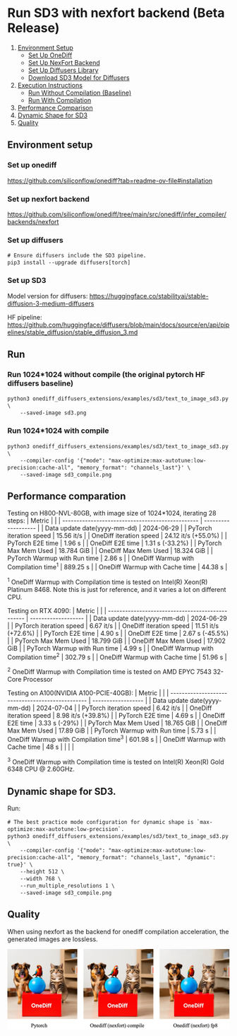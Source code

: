# Run SD3 with nexfort backend (Beta Release)

1. [Environment Setup](#environment-setup)
   - [Set Up OneDiff](#set-up-onediff)
   - [Set Up NexFort Backend](#set-up-nexfort-backend)
   - [Set Up Diffusers Library](#set-up-diffusers-library)
   - [Download SD3 Model for Diffusers](#download-sd3-model-for-diffusers)
2. [Execution Instructions](#execution-instructions)
   - [Run Without Compilation (Baseline)](#run-without-compilation-baseline)
   - [Run With Compilation](#run-with-compilation)
3. [Performance Comparison](#performance-comparison)
4. [Dynamic Shape for SD3](#dynamic-shape-for-sd3)
5. [Quality](#quality)

## Environment setup
### Set up onediff
https://github.com/siliconflow/onediff?tab=readme-ov-file#installation

### Set up nexfort backend
https://github.com/siliconflow/onediff/tree/main/src/onediff/infer_compiler/backends/nexfort

### Set up diffusers

```
# Ensure diffusers include the SD3 pipeline.
pip3 install --upgrade diffusers[torch]
```
### Set up SD3
Model version for diffusers: https://huggingface.co/stabilityai/stable-diffusion-3-medium-diffusers

HF pipeline: https://github.com/huggingface/diffusers/blob/main/docs/source/en/api/pipelines/stable_diffusion/stable_diffusion_3.md

## Run

### Run 1024*1024 without compile (the original pytorch HF diffusers baseline)
```
python3 onediff_diffusers_extensions/examples/sd3/text_to_image_sd3.py \
    --saved-image sd3.png
```

### Run 1024*1024 with compile

```
python3 onediff_diffusers_extensions/examples/sd3/text_to_image_sd3.py \
    --compiler-config '{"mode": "max-optimize:max-autotune:low-precision:cache-all", "memory_format": "channels_last"}' \
    --saved-image sd3_compile.png
```

## Performance comparation

Testing on H800-NVL-80GB, with image size of 1024*1024, iterating 28 steps:
| Metric                                           |                     |
| ------------------------------------------------ | ------------------- |
| Data update date(yyyy-mm-dd)                     | 2024-06-29          |
| PyTorch iteration speed                          | 15.56 it/s          |
| OneDiff iteration speed                          | 24.12 it/s (+55.0%) |
| PyTorch E2E time                                 | 1.96 s              |
| OneDiff E2E time                                 | 1.31 s (-33.2%)     |
| PyTorch Max Mem Used                             | 18.784 GiB          |
| OneDiff Max Mem Used                             | 18.324 GiB          |
| PyTorch Warmup with Run time                     | 2.86 s              |
| OneDiff Warmup with Compilation time<sup>1</sup> | 889.25 s            |
| OneDiff Warmup with Cache time                   | 44.38 s             |

<sup>1</sup> OneDiff Warmup with Compilation time is tested on Intel(R) Xeon(R) Platinum 8468. Note this is just for reference, and it varies a lot on different CPU.


Testing on RTX 4090:
| Metric                                           |                     |
| ------------------------------------------------ | ------------------- |
| Data update date(yyyy-mm-dd)                     | 2024-06-29          |
| PyTorch iteration speed                          | 6.67 it/s           |
| OneDiff iteration speed                          | 11.51 it/s (+72.6%) |
| PyTorch E2E time                                 | 4.90 s              |
| OneDiff E2E time                                 | 2.67 s (-45.5%)     |
| PyTorch Max Mem Used                             | 18.799 GiB          |
| OneDiff Max Mem Used                             | 17.902 GiB          |
| PyTorch Warmup with Run time                     | 4.99 s              |
| OneDiff Warmup with Compilation time<sup>2</sup> | 302.79 s            |
| OneDiff Warmup with Cache time                   | 51.96 s             |

 <sup>2</sup> OneDiff Warmup with Compilation time is tested on AMD EPYC 7543 32-Core Processor

Testing on A100(NVIDIA A100-PCIE-40GB):
| Metric                                           |                    |
| ------------------------------------------------ | ------------------ |
| Data update date(yyyy-mm-dd)                     | 2024-07-04         |
| PyTorch iteration speed                          | 6.42 it/s          |
| OneDiff iteration speed                          | 8.98 it/s (+39.8%) |
| PyTorch E2E time                                 | 4.69 s             |
| OneDiff E2E time                                 | 3.33 s (-29%)      |
| PyTorch Max Mem Used                             | 18.765 GiB         |
| OneDiff Max Mem Used                             | 17.89 GiB          |
| PyTorch Warmup with Run time                     | 5.73 s             |
| OneDiff Warmup with Compilation time<sup>3</sup> | 601.98 s           |
| OneDiff Warmup with Cache time                   | 48 s               |
|                                                  |                    |

 <sup>3</sup> OneDiff Warmup with Compilation time is tested on Intel(R) Xeon(R) Gold 6348 CPU @ 2.60GHz.


## Dynamic shape for SD3.

Run:

```
# The best practice mode configuration for dynamic shape is `max-optimize:max-autotune:low-precision`.
python3 onediff_diffusers_extensions/examples/sd3/text_to_image_sd3.py \
    --compiler-config '{"mode": "max-optimize:max-autotune:low-precision:cache-all", "memory_format": "channels_last", "dynamic": true}' \
    --height 512 \
    --width 768 \
    --run_multiple_resolutions 1 \
    --saved-image sd3_compile.png
```

## Quality
When using nexfort as the backend for onediff compilation acceleration, the generated images are lossless.

<p align="center">
<img src="../../../imgs/nexfort_sd3_demo.png">
</p>
